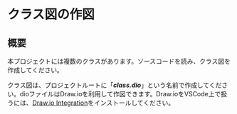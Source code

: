 # クラス図の作図

## 概要

本プロジェクトには複数のクラスがあります。ソースコードを読み、クラス図を作成してください。

クラス図は、プロジェクトルートに「***class.dio***」という名前で作成してください。dioファイルはDraw.ioを利用して作図できます。Draw.ioをVSCode上で扱うには、<a href="https://marketplace.visualstudio.com/items?itemName=hediet.vscode-drawio">Draw.io Integration</a>をインストールしてください。
